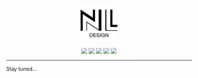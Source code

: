<p align="center">
  <img src="./docs/public/logo-with-slogan.svg" height="100" alt="Nil Design's Logo">
</p>

<p align="center">
  <a href="./LICENSE"><img src="https://img.shields.io/github/license/nil-design/nil-design"></a>
  <a><img src="https://github.com/nil-design/nil-design/actions/workflows/deploy.yml/badge.svg"></a>
  <a><img src="https://img.shields.io/github/issues/nil-design/nil-design"></a>
  <a><img src="https://img.shields.io/github/forks/nil-design/nil-design"></a>
  <a><img src="https://img.shields.io/github/stars/nil-design/nil-design"></a>
</p>

---

Stay tuned...